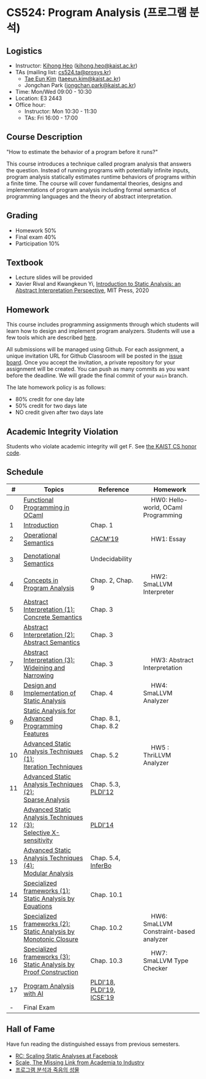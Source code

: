 # CS524: Program Analysis (프로그램 분석)

## Logistics
- Instructor: [Kihong Heo](https://kihongheo.kaist.ac.kr) (kihong.heo@kaist.ac.kr)
- TAs (mailing list: cs524.ta@prosys.kr)
  - [Tae Eun Kim](https://goodtaeeun.github.io) (taeeun.kim@kaist.ac.kr)
  - Jongchan Park (jongchan.park@kaist.ac.kr)
- Time: Mon/Wed 09:00 - 10:30
- Location: E3 2443
- Office hour:
  - Instructor: Mon 10:30 - 11:30
  - TAs: Fri 16:00 - 17:00

## Course Description
"How to estimate the behavior of a program before it runs?"

This course introduces a technique called program analysis that answers the question.
Instead of running programs with potentially infinite inputs, program analysis statically estimates runtime behaviors of programs within a finite time.
The course will cover fundamental theories, designs and implementations of program analysis including formal semantics of programming languages and
the theory of abstract interpretation.

## Grading
- Homework 50%
- Final exam 40%
- Participation 10%

## Textbook
- Lecture slides will be provided
- Xavier Rival and Kwangkeun Yi, [Introduction to Static Analysis: an Abstract Interpretation Perspective](https://mitpress.mit.edu/9780262043410/introduction-to-static-analysis/), MIT Press, 2020

## Homework
This course includes programming assignments through which students will learn how to design
and implement program analyzers.
Students will use a few tools which are described [here](TOOL.md).

All submissions will be managed using Github.
For each assignment, a unique invitation URL for Github Classroom will be posted in the [issue board](../../issues).
Once you accept the invitation, a private repository for your assignment will be created.
You can push as many commits as you want before the deadline. We will grade the final commit of your `main` branch.

The late homework policy is as follows:
- 80% credit for one day late
- 50% credit for two days late
- NO credit given after two days late

## Academic Integrity Violation
Students who violate academic integrity will get F. See [the KAIST CS honor code](https://docs.google.com/forms/d/e/1FAIpQLSdSn63tEvq6R0G6n3Cz7jKX16RWvDy2giBKm8EVJtQHUBJoDA/viewform).

## Schedule
|#|Topics|Reference|Homework|
|-|------|-------|--------|
|0|[Functional Programming in OCaml](slides/lecture0.pdf)||<img src="icons/github-classroom.png" width="16" /> HW0: Hello-world, OCaml Programming|
|1|[Introduction](slides/lecture1.pdf)|Chap. 1||
|2|[Operational Semantics](slides/lecture2.pdf)|[CACM'19](https://cacm.acm.org/magazines/2019/8/238344-scaling-static-analyses-at-facebook/fulltext)|<img src="icons/github-classroom.png" width="16" /> HW1: Essay|
|3|[Denotational Semantics](slides/lecture3.pdf)|<img src="icons/youtube.png" width="16" /> Undecidability [<img src="icons/kor.png" width="16" />](https://youtu.be/oippSXvxUlw) [<img src="icons/eng.png" width="16" />](https://www.youtube.com/watch?v=HeQX2HjkcNo&t=2)||
|4|[Concepts in Program Analysis](slides/lecture4.pdf)|Chap. 2, Chap. 9|<img src="icons/github-classroom.png" width="16" /> HW2: SmaLLVM Interpreter|
|5|[Abstract Interpretation (1): Concrete Semantics](slides/lecture5.pdf)|Chap. 3|
|6|[Abstract Interpretation (2): Abstract Semantics](slides/lecture6.pdf)|Chap. 3|
|7|[Abstract Interpretation (3): Wideining and Narrowing](slides/lecture7.pdf)|Chap. 3|<img src="icons/github-classroom.png" width="16" /> HW3: Abstract Interpretation|
|8|[Design and Implementation of Static Analysis](slides/lecture8.pdf)|Chap. 4|<img src="icons/github-classroom.png" width="16" /> HW4: SmaLLVM Analyzer|
|9|[Static Analysis for Advanced Programming Features](slides/lecture9.pdf)|Chap. 8.1, Chap. 8.2||
|10|[Advanced Static Analysis Techniques (1):<br>Iteration Techniques](slides/lecture10.pdf)|Chap. 5.2|<img src="icons/github-classroom.png" width="16" /> HW5 : ThriLLVM Analyzer|
|11|[Advanced Static Analysis Techniques (2):<br>Sparse Analysis](slides/lecture11.pdf)|Chap. 5.3, [PLDI'12](https://dl.acm.org/doi/abs/10.1145/2254064.2254092)|
|12|[Advanced Static Analysis Techniques (3):<br>Selective X-sensitivity](slides/lecture12.pdf)|[PLDI'14](https://dl.acm.org/doi/10.1145/2594291.2594318)||
|13|[Advanced Static Analysis Techniques (4):<br>Modular Analysis](slides/lecture13.pdf)|Chap. 5.4, [InferBo](https://research.fb.com/blog/2017/02/inferbo-infer-based-buffer-overrun-analyzer/)|
|14|[Specialized frameworks (1):<br>Static Analysis by Equations](slides/lecture14.pdf)|Chap. 10.1||
|15|[Specialized frameworks (2):<br>Static Analysis by Monotonic Closure](slides/lecture15.pdf)|Chap. 10.2|<img src="icons/github-classroom.png" width="16" /> HW6: SmaLLVM Constraint-based analyzer|
|16|[Specialized frameworks (3):<br>Static Analysis by Proof Construction](slides/lecture16.pdf)|Chap. 10.3|<img src="icons/github-classroom.png" width="16" /> HW7: SmaLLVM Type Checker|
|17|[Program Analysis with AI](slides/lecture17.pdf)|[PLDI'18](https://dl.acm.org/doi/10.1145/3192366.3192417), [PLDI'19](https://dl.acm.org/doi/10.1145/3314221.3314616), [ICSE'19](https://dl.acm.org/doi/10.1109/ICSE.2019.00027)|
|-|Final Exam||

## Hall of Fame
Have fun reading the distinguished essays from previous semesters.
- [RC: Scaling Static Analyses at Facebook](essay/junghyun.pdf)
- [Scale, The Missing Link from Academia to Industry](essay/taeeun.pdf)
- [프로그램 분석과 죽음의 성물](essay/three.pdf)
